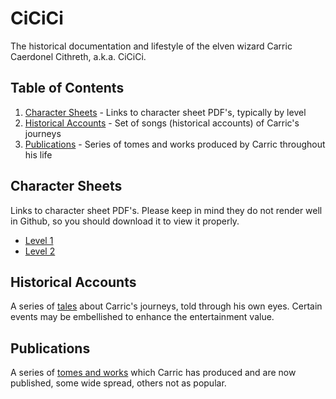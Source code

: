 # CiCiCi
The historical documentation and lifestyle of the elven wizard Carric Caerdonel Cithreth, a.k.a. CiCiCi.

## Table of Contents
1. [Character Sheets](#character-sheets) - Links to character sheet PDF's, typically by level
2. [Historical Accounts](#historical-accounts) - Set of songs (historical accounts) of Carric's journeys
3. [Publications](#publications) - Series of tomes and works produced by Carric throughout his life

## Character Sheets
Links to character sheet PDF's. Please keep in mind they do not render well in Github, so you should download it to view it properly.

- [Level 1](https://github.com/prezschaefer/cicici/blob/master/character_sheets/carric_caernodel_cithreth_lvl_1.pdf)
- [Level 2](https://github.com/prezschaefer/cicici/blob/master/character_sheets/carric_caernodel_cithreth_lvl_2.pdf)


## Historical Accounts
A series of [tales](tales/README.md) about Carric's journeys, told through his own eyes. Certain events may be embellished to enhance the entertainment value.


## Publications
A series of [tomes and works](publications.md) which Carric has produced and are now published, some wide spread, others not as popular.
